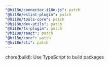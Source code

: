 ```yaml
---
"@hi18n/connector-i18n-js": patch
"@hi18n/eslint-plugin": patch
"@hi18n/tools-core": patch
"@hi18n/dev-utils": patch
"@hi18n/ts-plugin": patch
"@hi18n/react": patch
"@hi18n/core": patch
"@hi18n/cli": patch
---
```


chore(build): Use TypeScript to build packages
